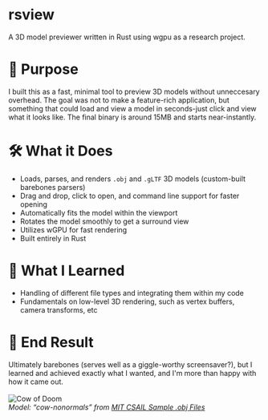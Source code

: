 # rsview
A 3D model previewer written in Rust using wgpu as a research project.  

# 🧠 Purpose
I built this as a fast, minimal tool to preview 3D models without unneccesary overhead. The goal was not to make a feature-rich application, but something that could load and view a model in seconds-just click and view what it looks like. The final binary is around 15MB and starts near-instantly. 

# 🛠️ What it Does
* Loads, parses, and renders `.obj` and `.gLTF` 3D models (custom-built barebones parsers)
* Drag and drop, click to open, and command line support for faster opening
* Automatically fits the model within the viewport
* Rotates the model smoothly to get a surround view
* Utilizes wGPU for fast rendering
* Built entirely in Rust

# 📝 What I Learned
* Handling of different file types and integrating them within my code
* Fundamentals on low-level 3D rendering, such as vertex buffers, camera transforms, etc

# 🎯 End Result
Ultimately barebones (serves well as a giggle-worthy screensaver?), but I learned and achieved exactly what I wanted, and I'm more than happy with how it came out.  
<br>
![Cow of Doom](https://imgur.com/cTIw9jz.gif)  
*Model: “cow-nonormals” from [MIT CSAIL Sample .obj Files](https://groups.csail.mit.edu/graphics/classes/6.837/F03/models/cow-nonormals.obj)*

